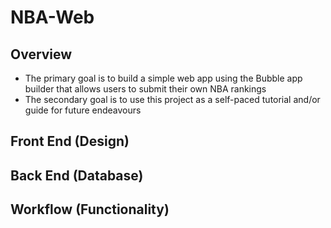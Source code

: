# NBA-Web
## Overview
* The primary goal is to build a simple web app using the Bubble app builder that allows users to submit their own NBA rankings
* The secondary goal is to use this project as a self-paced tutorial and/or guide for future endeavours

## Front End (Design)

## Back End (Database)

## Workflow (Functionality)
